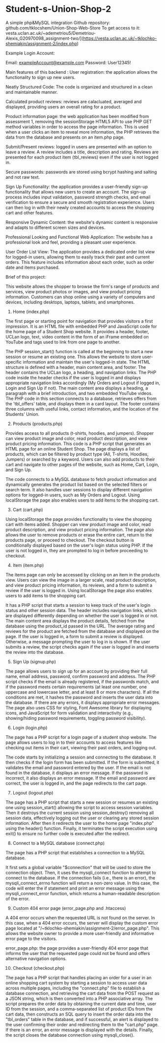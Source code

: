 # Student-s-Union-Shop-2
A simple php&amp;MySQL integration 
Github repository: github.com/tklocshem/Union-Shop-Web-Store
To get access to it:  vesta.uclan.ac.uk/~ademetriou5/Demetriou-Alexis_G20970098_assignment-two/](https://vesta.uclan.ac.uk/~tklochko-shemiakin/assignment-2/index.php)

Example Login Account:

Email: exampleAccount@example.com
Password: User12345!

Main features of this backend :
User registration: the application allows the functionality to sign up new users.

Neatly Structured Code: The code is organized and structured in a clean and maintainable manner.

Calculated product reviews: reviews are calacluated, averaged and displayed, providing users an overall rating for a product.

Product information page: the web application has been modified from assessment 1, removing the sessionStorage HTML5 API to use PHP GET method variables in order to access the page information. This is used when a user clicks an item to reveal more information, the PHP retrieves the data from the database and presents on an item.php page.

Submit/Present reviews: logged in users are presented with an option to leave a review. A review includes a title, description and rating. Reviews are presented for each product item (tbl_reviews) even if the user is not logged in.

Secure passwords: passwords are stored using bcrypt hashing and salting and not raw text.

Sign Up Functionality: the application provides a user-friendly sign-up functionality that allows new users to create an account. The sign-up process includes input validation, password strength checks, and email verification to ensure a secure and smooth registration experience. Users can then log in with their newly created accounts to access the shopping cart and other features.

Responsive Dynamic Content: the website's dynamic content is responsive and adapts to different screen sizes and devices.

Professional Looking and Functional Web Application: The website has a professional look and feel, providing a pleasant user experience.

User Order List View: The application provides a dedicated order list view for logged-in users, allowing them to easily track their past and current orders. This feature includes information about each order, such as order date and items purchased.


Brief of this project:

This website allows the shopper to browse the firm's range of products and services, view product photos or images, and view product pricing information. Customers can shop online using a variety of computers and devices, including desktops, laptops, tablets, and smartphones.
1. Home (index.php)
 
The first page or starting point for navigation that provides visitors a first impression. It is an HTML file with embedded PHP and JavaScript code for the home page of a Student Shop website. It provides a header, footer, UCLan logo, text, video content in the form of an iFrame embedded on YouTube and tags used to link from one page to another. 

The PHP session_start() function is called at the beginning to start a new session or resume an existing one. This allows the website to store user-specific information and maintain the user's logged-in state. The HTML structure is defined with a header, main content area, and footer. The header contains the UCLan logo, a heading, and navigation links. The PHP code inside the header checks if the user is logged in and displays appropriate navigation links accordingly (My Orders and Logout if logged in, Login and Sign Up if not). The main content area displays a heading, a paragraph with a brief introduction, and two embedded YouTube videos. The PHP code in this section connects to a database, retrieves offers from the 'tbl_offers' table, and displays them in a card layout. The footer contains three columns with useful links, contact information, and the location of the Students' Union.

2. Products (products.php)

Provides access to all products (t-shirts, hoodies, and jumpers). Shopper can view product image and color, read product description, and view product pricing information. This code is a PHP script that generates an HTML page for an online Student Shop. The page displays a list of products, which can be filtered by product type (All, T-shirts, Hoodies, Jumpers) or searched by a keyword. Users can also add products to their cart and navigate to other pages of the website, such as Home, Cart, Login, and Sign Up.

The code connects to a MySQL database to fetch product information and dynamically generates the product list based on the selected filters or search term. It also handles user sessions to display different navigation options for logged-in users, such as My Orders and Logout. Using localStorage the page also enables users to add items to the shopping cart.

3. Cart (cart.php)
 
Using localStorage the page provides functionality to view the shopping cart with items added. Shopper can view product image and color, read product description, and view product pricing information. The page also allows the user to remove products or erase the entire cart, return to the products page, or proceed to checkout. The checkout button is conditionally displayed based on the user's login status using PHP. If the user is not logged in, they are prompted to log in before proceeding to checkout.

4. Item (item.php)

The items page can only be accessed by clicking on an item in the products view. Users can view the image in a larger scale, read product description, and view product pricing information, its reviews, and a form to submit a review if the user is logged in. Using localStorage the page also enables users to add items to the shopping cart.

It has a PHP script that starts a session to keep track of the user's login status and other session data. The header includes navigation links, which are displayed differently depending on whether the user is logged in or not. The main content area displays the product details, fetched from the database using the product_id passed in the URL. The average rating and reviews for the product are fetched from the database and displayed on the page. If the user is logged in, a form to submit a review is displayed. Otherwise, a message prompting the user to log in is shown. If the user submits a review, the script checks again if the user is logged in and inserts the review into the database.

5. Sign Up (signup.php)

The page allows users to sign up for an account by providing their full name, email address, password, confirm password and address. The PHP script checks if the email is already registered, if the passwords match, and if the password meets certain requirements (at least one number, one uppercase and lowercase letter, and at least 8 or more characters).  If all the conditions are met, it hashes the password and inserts the user data into the database. If there are any errors, it displays appropriate error messages. The page also uses CSS for styling, Font Awesome library for displaying icons, and JavaScript for form validation and interactivity (e.g., showing/hiding password requirements, toggling password visibility).

6. Login (login.php)

The page has a PHP script for a login page of a student shop website. The page allows users to log in to their accounts to access features like checking out items in their cart, viewing their past orders, and logging out.

The code starts by initializing a session and connecting to the database. It then checks if the login form has been submitted. If the form is submitted, it validates the email and password entered by the user. If the email is not found in the database, it displays an error message. If the password is incorrect, it also displays an error message. If the email and password are correct, the user is logged in, and the page redirects to the cart page.

7. Logout (logout.php)

The page has a PHP script that starts a new session or resumes an existing one using session_start() allowing the script to access session variables. Then it destroys the current session using session_destroy() removing all session data, effectively logging out the user or clearing any stored session information. After then it redirects the user to the home page "index.php" using the header() function. Finally, it terminates the script execution using exit() to ensure no further code is executed after the redirect.

8. Connect to a MySQL database (connect.php)

The page has a PHP script that establishes a connection to a MySQL database.

It first sets a global variable "$connection" that will be used to store the connection object. Then, it uses the mysqli_connect function to attempt to connect to the database. If the connection fails (i.e., there is an error), the mysqli_connect_errno function will return a non-zero value. In this case, the code will enter the if statement and print an error message using the mysqli_connect_error function, which returns a human-readable description of the error.

9. Custom 404 error page (error_page.php and .htaccess)

A 404 error occurs when the requested URL is not found on the server. In this case, when a 404 error occurs, the server will display the custom error page located at "/~tklochko-shemiakin/assignment-2/error_page.php". This allows the website owner to provide a more user-friendly and informative error page to the visitors.

error_page.php: the page provides a user-friendly 404 error page that informs the user that the requested page could not be found and offers alternative navigation options.

10. Checkout (checkout.php)

The page has a PHP script that handles placing an order for a user in an online shopping cart system by starting a session to access user data across multiple pages, including the "connect.php" file to establish a database connection, and retrieving the cart data from the POST request as a JSON string, which is then converted into a PHP associative array. The script prepares the order data by obtaining the current date and time, user ID from the session, and a comma-separated list of product IDs from the cart data, then constructs an SQL query to insert the order data into the "tbl_orders" table in the database, and if successful, an alert is displayed to the user confirming their order and redirecting them to the "cart.php" page. If there is an error, an error message is displayed with the details. Finally, the script closes the database connection using mysqli_close().
